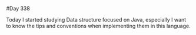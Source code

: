 #Day 338

Today I started studying Data structure focused on Java, especially I want to know the tips and conventions when implementing them in this language.